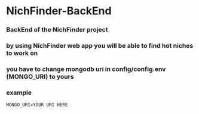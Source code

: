 # NichFinder-BackEnd

### BackEnd of the NichFinder project

### by using NichFinder web app you will be able to find hot niches to work on

### you have to change mongodb uri in config/config.env (MONGO_URI) to yours

### example

```
MONGO_URI=YOUR URI HERE
```
